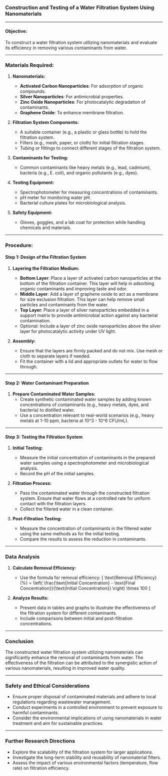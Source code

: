 ### Construction and Testing of a Water Filtration System Using Nanomaterials

---

#### Objective:
To construct a water filtration system utilizing nanomaterials and evaluate its efficiency in removing various contaminants from water.

---

### Materials Required:

1. **Nanomaterials:**
   - **Activated Carbon Nanoparticles**: For adsorption of organic compounds.
   - **Silver Nanoparticles**: For antimicrobial properties.
   - **Zinc Oxide Nanoparticles**: For photocatalytic degradation of contaminants.
   - **Graphene Oxide**: To enhance membrane filtration.

2. **Filtration System Components:**
   - A suitable container (e.g., a plastic or glass bottle) to hold the filtration system.
   - Filters (e.g., mesh, paper, or cloth) for initial filtration stages.
   - Tubing or fittings to connect different stages of the filtration system.

3. **Contaminants for Testing:**
   - Common contaminants like heavy metals (e.g., lead, cadmium), bacteria (e.g., E. coli), and organic pollutants (e.g., dyes).

4. **Testing Equipment:**
   - Spectrophotometer for measuring concentrations of contaminants.
   - pH meter for monitoring water pH.
   - Bacterial culture plates for microbiological analysis.

5. **Safety Equipment:**
   - Gloves, goggles, and a lab coat for protection while handling chemicals and materials.

---

### Procedure:

#### Step 1: Design of the Filtration System

1. **Layering the Filtration Medium:**
   - **Bottom Layer**: Place a layer of activated carbon nanoparticles at the bottom of the filtration container. This layer will help in adsorbing organic contaminants and improving taste and odor.
   - **Middle Layer**: Add a layer of graphene oxide to act as a membrane for size exclusion filtration. This layer can help remove small particles and contaminants from the water.
   - **Top Layer**: Place a layer of silver nanoparticles embedded in a support matrix to provide antimicrobial action against any bacterial contamination.
   - Optional: Include a layer of zinc oxide nanoparticles above the silver layer for photocatalytic activity under UV light.

2. **Assembly:**
   - Ensure that the layers are firmly packed and do not mix. Use mesh or cloth to separate layers if needed.
   - Fit the container with a lid and appropriate outlets for water to flow through.

---

#### Step 2: Water Contaminant Preparation

1. **Prepare Contaminated Water Samples:**
   - Create synthetic contaminated water samples by adding known concentrations of contaminants (e.g., heavy metals, dyes, and bacteria) to distilled water.
   - Use a concentration relevant to real-world scenarios (e.g., heavy metals at 1-10 ppm, bacteria at 10^3 - 10^6 CFU/mL).

---

#### Step 3: Testing the Filtration System

1. **Initial Testing:**
   - Measure the initial concentration of contaminants in the prepared water samples using a spectrophotometer and microbiological analysis.
   - Record the pH of the initial samples.

2. **Filtration Process:**
   - Pass the contaminated water through the constructed filtration system. Ensure that water flows at a controlled rate for uniform contact with the filtration layers.
   - Collect the filtered water in a clean container.

3. **Post-Filtration Testing:**
   - Measure the concentration of contaminants in the filtered water using the same methods as for the initial testing.
   - Compare the results to assess the reduction in contaminants.

---

### Data Analysis

1. **Calculate Removal Efficiency:**
   - Use the formula for removal efficiency:
     \[
     \text{Removal Efficiency} (\%) = \left( \frac{\text{Initial Concentration} - \text{Final Concentration}}{\text{Initial Concentration}} \right) \times 100
     \]

2. **Analyze Results:**
   - Present data in tables and graphs to illustrate the effectiveness of the filtration system for different contaminants.
   - Include comparisons between initial and post-filtration concentrations.

---

### Conclusion

The constructed water filtration system utilizing nanomaterials can significantly enhance the removal of contaminants from water. The effectiveness of the filtration can be attributed to the synergistic action of various nanomaterials, resulting in improved water quality.

---

### Safety and Ethical Considerations

- Ensure proper disposal of contaminated materials and adhere to local regulations regarding wastewater management.
- Conduct experiments in a controlled environment to prevent exposure to harmful contaminants.
- Consider the environmental implications of using nanomaterials in water treatment and aim for sustainable practices.

---

### Further Research Directions

- Explore the scalability of the filtration system for larger applications.
- Investigate the long-term stability and reusability of nanomaterial filters.
- Assess the impact of various environmental factors (temperature, flow rate) on filtration efficiency.